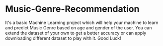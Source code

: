 # Music-Genre-Recommendation

It's a basic Machine Learning project which will help your machine to learn and predict Music Genre based on age and gender of the user. You can extend the dataset of your own to get a better accuracy or can apply downloading different dataset to play with it. Good Luck!
